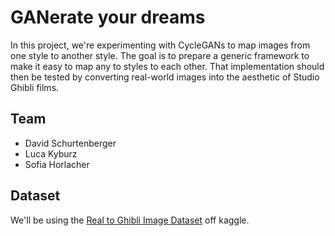 # GANerate your dreams
In this project, we're experimenting with CycleGANs to map images from one style to another style. The goal is to prepare a generic framework to make it easy to map any to styles to each other. That implementation should then be tested by converting real-world images into the aesthetic of Studio Ghibli films.

## Team
- David Schurtenberger
- Luca Kyburz
- Sofia Horlacher

## Dataset
We'll be using the [Real to Ghibli Image Dataset](https://www.kaggle.com/datasets/shubham1921/real-to-ghibli-image-dataset-5k-paired-images) off kaggle.
